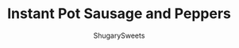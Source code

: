 ---
layout: ../../layouts/MarkdownPostLayout.astro
title: Instant Pot Sausage and Peppers
author: ShugarySweets
pubDate: 2020-07-10
description: "Make a delicious meal of Sausage and Peppers in minutes using the Instant Pot! Cooked with tomatoes and Italian herbs, this Instant Pot sausage is perfect for eating on hearty rolls."
image_url: https://www.shugarysweets.com/wp-content/uploads/2020/07/instant-pot-sausage-peppers-3.jpg
tags: ["Main Dish","American"]
calories: 399
protein: 19
carbohydrates: 12
fats: 31
fiber: 2
ingredients: ["2 Tablespoons Olive Oil","5 Mild Italian Sausage links, about 1 1/4 lb","3/4 cup water","1 red bell pepper, seeded and sliced","1 green bell pepper, seeded and sliced","1 yellow bell pepper, seeded and sliced","1 yellow onion, sliced","2 cans (10 oz each) Rotel Tomatoes","2 teaspoons Italian Seasoning"]
serves: 6
time: "30 minutes"
prepTime: "15 minutes"
instructions: ["Turn Instant Pot on \"SAUTE.\" Allow to get hot then add olive oil to pot. Slice sausage links in half and add them to hot oil.","Cook for about 2 minutes per side, for up to 6 minutes.","Turn Instant Pot off, add in water. Using a wooden spoon, scrape up the bits of meat stuck to the bottom of the pot, this is called deglazing. See note below.","Add sliced peppers, sliced onion, Rotel tomatoes and italian seasoning to pot, do NOT stir.","Secure the lid and make sure the valve on top is set to \"SEALING\". Select \"HIGH PRESSURE\" for a cook time of 7 minutes.","When cook time ends, allow pot to naturally release pressure (don't touch anything) for 10 minutes. After the ten minute natural release, move the valve on top to \"VENTING\" and do a quick release of the pressure.","Open the lid and give everything a stir.","You can choose to serve as is on hoagies or french rolls with provolone cheese, or thicken the sauce. To do this, remove the sausage links and turn pot on SAUTE and add several tablespoons of tomato paste. Cook until thickened, about 5 minutes. Return the sausage to the pot and serve."]
nutrition: ["399 calories","12 grams carbohydrates","54 milligrams cholesterol","31 grams fat","2 grams fiber","19 grams protein","10 grams saturated fat","707 milligrams sodium","5 grams sugar","0 grams trans fat","23 grams unsaturated fat"]
---